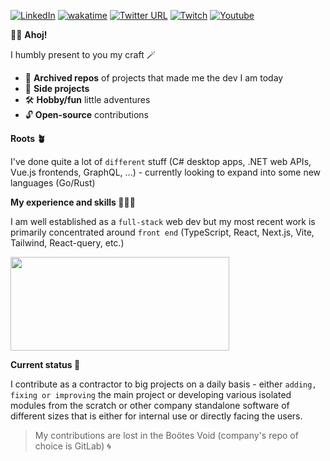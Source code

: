 <a href="https://www.linkedin.com/in/ondrejhliba/"><img alt="LinkedIn" src="https://img.shields.io/badge/LinkedIn-Ondřej%20Hliba-blue?style=flat-square&logo=linkedin" /></a>
[![wakatime](https://wakatime.com/badge/user/755ef717-8023-49d2-9a79-ceb6c64a9944.svg)](https://wakatime.com/@755ef717-8023-49d2-9a79-ceb6c64a9944)
[![Twitter URL](https://img.shields.io/twitter/url/https/twitter.com/bukotsunikki.svg?style=social&label=Follow%20%40ondakx)](https://twitter.com/ondakx)
<a href="https://twitch.tv/ondakxoxo"><img src="https://img.shields.io/twitch/status/ondakxoxo?label=Twitch" alt="Twitch"></a>
<a href="https://www.youtube.com/channel/UChnxf2JcExyuzOWuoMhuHaw"><img src="https://img.shields.io/youtube/channel/views/UChnxf2JcExyuzOWuoMhuHaw?style=social" alt="Youtube" /></a>

👋🏻 **Ahoj!**

I humbly present to you my craft 🪄

- 🌱 **Archived repos** of projects that made me the dev I am today
- 🔮 **Side projects**
- 🛠️ **Hobby/fun** little adventures
- 🔓 **Open-source** contributions

**Roots 🪴**

I've done quite a lot of `different` stuff (C# desktop apps, .NET web APIs, Vue.js frontends, GraphQL, ...) - currently looking to expand into some new languages (Go/Rust)

**My experience and skills 🧑🏻‍💻**

I am well established as a `full-stack` web dev but my most recent work is primarily concentrated around `front end` (TypeScript, React, Next.js, Vite, Tailwind, React-query, etc.)

<img width=350px height=150px src="https://github-readme-stats-sigma-five.vercel.app/api/top-langs/?username=jblxo&layout=compact&theme=dark" />

**Current status 🚥**

I contribute as a contractor to big projects on a daily basis - either `adding, fixing or improving` the main project or developing various isolated modules from the scratch or other company standalone software of different sizes that is either for internal use or directly facing the users.

> My contributions are lost in the Boötes Void (company's repo of choice is GitLab) 🌀
